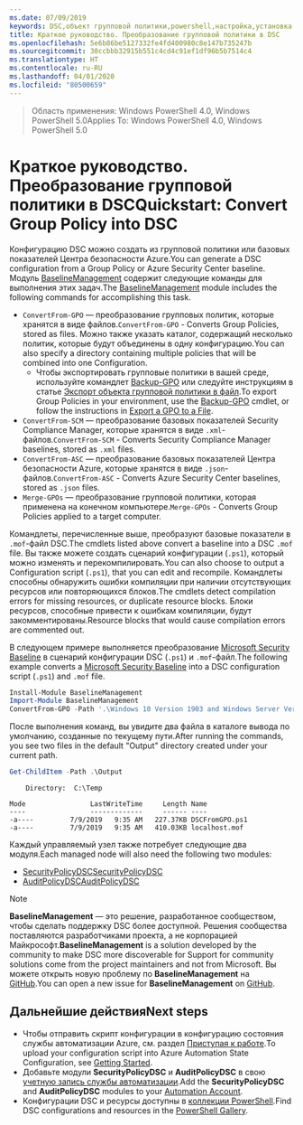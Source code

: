 ```yaml
---
ms.date: 07/09/2019
keywords: DSC,объект групповой политики,powershell,настройка,установка
title: Краткое руководство. Преобразование групповой политики в DSC
ms.openlocfilehash: 5e6b86be5127332fe4fd400980c8e147b735247b
ms.sourcegitcommit: 30ccbbb32915b551c4cd4c91ef1df96b5b7514c4
ms.translationtype: HT
ms.contentlocale: ru-RU
ms.lasthandoff: 04/01/2020
ms.locfileid: "80500659"
---
```

> <span data-ttu-id="82835-103">Область применения: Windows PowerShell 4.0, Windows PowerShell 5.0</span><span class="sxs-lookup"><span data-stu-id="82835-103">Applies To: Windows PowerShell 4.0, Windows PowerShell 5.0</span></span>

# <a name="quickstart-convert-group-policy-into-dsc"></a><span data-ttu-id="82835-104">Краткое руководство. Преобразование групповой политики в DSC</span><span class="sxs-lookup"><span data-stu-id="82835-104">Quickstart: Convert Group Policy into DSC</span></span>

<span data-ttu-id="82835-105">Конфигурацию DSC можно создать из групповой политики или базовых показателей Центра безопасности Azure.</span><span class="sxs-lookup"><span data-stu-id="82835-105">You can generate a DSC configuration from a Group Policy or Azure Security Center baseline.</span></span> <span data-ttu-id="82835-106">Модуль [BaselineManagement](https://www.powershellgallery.com/packages/BaselineManagement) содержит следующие команды для выполнения этих задач.</span><span class="sxs-lookup"><span data-stu-id="82835-106">The [BaselineManagement](https://www.powershellgallery.com/packages/BaselineManagement) module includes the following commands for accomplishing this task.</span></span>

- <span data-ttu-id="82835-107">`ConvertFrom-GPO` — преобразование групповых политик, которые хранятся в виде файлов.</span><span class="sxs-lookup"><span data-stu-id="82835-107">`ConvertFrom-GPO` - Converts Group Policies, stored as files.</span></span> <span data-ttu-id="82835-108">Можно также указать каталог, содержащий несколько политик, которые будут объединены в одну конфигурацию.</span><span class="sxs-lookup"><span data-stu-id="82835-108">You can also specify a directory containing multiple policies that will be combined into one Configuration.</span></span>
  - <span data-ttu-id="82835-109">Чтобы экспортировать групповые политики в вашей среде, используйте командлет [Backup-GPO](/powershell/module/grouppolicy/backup-gpo?view=win10-ps) или следуйте инструкциям в статье [Экспорт объекта групповой политики в файл](/microsoft-desktop-optimization-pack/agpm/export-a-gpo-to-a-file).</span><span class="sxs-lookup"><span data-stu-id="82835-109">To export Group Policies in your environment, use the [Backup-GPO](/powershell/module/grouppolicy/backup-gpo?view=win10-ps) cmdlet, or follow the instructions in [Export a GPO to a File](/microsoft-desktop-optimization-pack/agpm/export-a-gpo-to-a-file).</span></span>
- <span data-ttu-id="82835-110">`ConvertFrom-SCM` — преобразование базовых показателей Security Compliance Manager, которые хранятся в виде `.xml`-файлов.</span><span class="sxs-lookup"><span data-stu-id="82835-110">`ConvertFrom-SCM` - Converts Security Compliance Manager baselines, stored as `.xml` files.</span></span>
- <span data-ttu-id="82835-111">`ConvertFrom-ASC` — преобразование базовых показателей Центра безопасности Azure, которые хранятся в виде `.json`-файлов.</span><span class="sxs-lookup"><span data-stu-id="82835-111">`ConvertFrom-ASC` - Converts Azure Security Center baselines, stored as `.json` files.</span></span>
- <span data-ttu-id="82835-112">`Merge-GPOs` — преобразование групповой политики, которая применена на конечном компьютере.</span><span class="sxs-lookup"><span data-stu-id="82835-112">`Merge-GPOs` - Converts Group Policies applied to a target computer.</span></span>

<span data-ttu-id="82835-113">Командлеты, перечисленные выше, преобразуют базовые показатели в `.mof`-файл DSC.</span><span class="sxs-lookup"><span data-stu-id="82835-113">The cmdlets listed above convert a baseline into a DSC `.mof` file.</span></span> <span data-ttu-id="82835-114">Вы также можете создать сценарий конфигурации (`.ps1`), который можно изменять и перекомпилировать.</span><span class="sxs-lookup"><span data-stu-id="82835-114">You can also choose to output a Configuration script (`.ps1`), that you can edit and recompile.</span></span> <span data-ttu-id="82835-115">Командлеты способны обнаружить ошибки компиляции при наличии отсутствующих ресурсов или повторяющихся блоков.</span><span class="sxs-lookup"><span data-stu-id="82835-115">The cmdlets detect compilation errors for missing resources, or duplicate resource blocks.</span></span> <span data-ttu-id="82835-116">Блоки ресурсов, способные привести к ошибкам компиляции, будут закомментированы.</span><span class="sxs-lookup"><span data-stu-id="82835-116">Resource blocks that would cause compilation errors are commented out.</span></span>

<span data-ttu-id="82835-117">В следующем примере выполняется преобразование [Microsoft Security Baseline](https://www.microsoft.com/en-us/download/details.aspx?id=55319) в сценарий конфигурации DSC (`.ps1`) и `.mof`-файл.</span><span class="sxs-lookup"><span data-stu-id="82835-117">The following example converts a [Microsoft Security Baseline](https://www.microsoft.com/en-us/download/details.aspx?id=55319) into a DSC configuration script (`.ps1`) and `.mof` file.</span></span>

```powershell
Install-Module BaselineManagement
Import-Module BaselineManagement
ConvertFrom-GPO -Path '.\Windows 10 Version 1903 and Windows Server Version 1903 Security Baseline\GPOs\' -OutputConfigurationScript
```

<span data-ttu-id="82835-118">После выполнения команд, вы увидите два файла в каталоге вывода по умолчанию, созданные по текущему пути.</span><span class="sxs-lookup"><span data-stu-id="82835-118">After running the commands, you see two files in the default "Output" directory created under your current path.</span></span>

```powershell
Get-ChildItem -Path .\Output
```

```Output
    Directory:  C:\Temp

Mode                LastWriteTime     Length Name
----                -------------     ------ ----
-a----         7/9/2019   9:35 AM   227.37KB DSCFromGPO.ps1
-a----         7/9/2019   9:35 AM   410.03KB localhost.mof
```

<span data-ttu-id="82835-119">Каждый управляемый узел также потребует следующие два модуля.</span><span class="sxs-lookup"><span data-stu-id="82835-119">Each managed node will also need the following two modules:</span></span>

- [<span data-ttu-id="82835-120">SecurityPolicyDSC</span><span class="sxs-lookup"><span data-stu-id="82835-120">SecurityPolicyDSC</span></span>](https://www.powershellgallery.com/packages/SecurityPolicyDsc)
- [<span data-ttu-id="82835-121">AuditPolicyDSC</span><span class="sxs-lookup"><span data-stu-id="82835-121">AuditPolicyDSC</span></span>](https://www.powershellgallery.com/packages/AuditPolicyDsc)

> [!NOTE]
> <span data-ttu-id="82835-122">**BaselineManagement** — это решение, разработанное сообществом, чтобы сделать поддержку DSC более доступной. Решения сообщества поставляются разработчиками проекта, а не корпорацией Майкрософт.</span><span class="sxs-lookup"><span data-stu-id="82835-122">**BaselineManagement** is a solution developed by the community to make DSC more discoverable for Support for community solutions come from the project maintainers and not from Microsoft.</span></span> <span data-ttu-id="82835-123">Вы можете открыть новую проблему по **BaselineManagement** на [GitHub](https://github.com/microsoft/BaselineManagement).</span><span class="sxs-lookup"><span data-stu-id="82835-123">You can open a new issue for **BaselineManagement** on [GitHub](https://github.com/microsoft/BaselineManagement).</span></span>

## <a name="next-steps"></a><span data-ttu-id="82835-124">Дальнейшие действия</span><span class="sxs-lookup"><span data-stu-id="82835-124">Next steps</span></span>

- <span data-ttu-id="82835-125">Чтобы отправить скрипт конфигурации в конфигурацию состояния службы автоматизации Azure, см. раздел [Приступая к работе](/azure/automation/automation-dsc-getting-started#importing-a-configuration-into-azure-automation).</span><span class="sxs-lookup"><span data-stu-id="82835-125">To upload your configuration script into Azure Automation State Configuration, see [Getting Started](/azure/automation/automation-dsc-getting-started#importing-a-configuration-into-azure-automation).</span></span>
- <span data-ttu-id="82835-126">Добавьте модули **SecurityPolicyDSC** и **AuditPolicyDSC** в свою [учетную запись службы автоматизации](/azure/automation/shared-resources/modules).</span><span class="sxs-lookup"><span data-stu-id="82835-126">Add the **SecurityPolicyDSC** and **AuditPolicyDSC** modules to your [Automation Account](/azure/automation/shared-resources/modules).</span></span>
- <span data-ttu-id="82835-127">Конфигурации DSC и ресурсы доступны в [коллекции PowerShell](https://www.powershellgallery.com/).</span><span class="sxs-lookup"><span data-stu-id="82835-127">Find DSC configurations and resources in the [PowerShell Gallery](https://www.powershellgallery.com/).</span></span>
